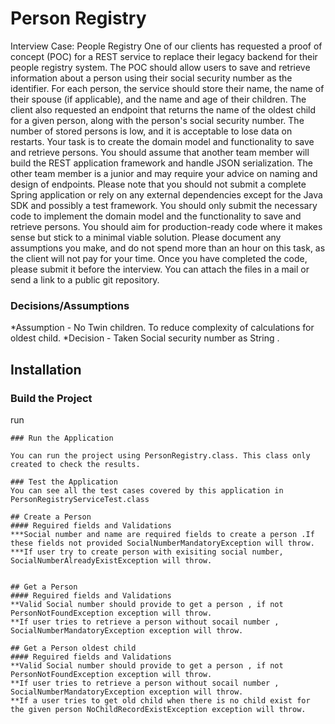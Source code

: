 # Person Registry

Interview Case: People Registry
One of our clients has requested a proof of concept (POC) for a REST
service to replace their legacy backend for their people registry
system. The POC should allow users to save and retrieve information
about a person using their social security number as the identifier.
For each person, the service should store their name, the name of
their spouse (if applicable), and the name and age of their children.
The client also requested an endpoint that returns the name of the
oldest child for a given person, along with the person's social
security number. The number of stored persons is low, and it is
acceptable to lose data on restarts.
Your task is to create the domain model and functionality to save and
retrieve persons. You should assume that another team member will
build the REST application framework and handle JSON serialization.
The other team member is a junior and may require your advice on
naming and design of endpoints.
Please note that you should not submit a complete Spring application
or rely on any external dependencies except for the Java SDK and
possibly a test framework. You should only submit the necessary code
to implement the domain model and the functionality to save and
retrieve persons. You should aim for production-ready code where it
makes sense but stick to a minimal viable solution.
Please document any assumptions you make, and do not spend more than
an hour on this task, as the client will not pay for your time.
Once you have completed the code, please submit it before the
interview. You can attach the files in a mail or send a link to a
public git repository.


### Decisions/Assumptions
*Assumption - No Twin children. To reduce complexity of calculations for oldest child.
*Decision - Taken Social security number as String .

## Installation

### Build the Project

run 
```
### Run the Application

You can run the project using PersonRegistry.class. This class only created to check the results.

### Test the Application
You can see all the test cases covered by this application in PersonRegistryServiceTest.class

## Create a Person
#### Reguired fields and Validations
***Social number and name are required fields to create a person .If these fields not provided SocialNumberMandatoryException will throw.
***If user try to create person with exisiting social number, SocialNumberAlreadyExistException will throw. 


## Get a Person
#### Reguired fields and Validations
**Valid Social number should provide to get a person , if not PersonNotFoundException exception will throw.
**If user tries to retrieve a person without socail number , SocialNumberMandatoryException exception will throw.

## Get a Person oldest child
#### Reguired fields and Validations
**Valid Social number should provide to get a person , if not PersonNotFoundException exception will throw.
**If user tries to retrieve a person without socail number , SocialNumberMandatoryException exception will throw.
**If a user tries to get old child when there is no child exist for the given person NoChildRecordExistException exception will throw.